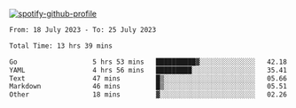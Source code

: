 [![spotify-github-profile](https://spotify-github-profile.vercel.app/api/view?uid=313pysyt3uxkjdidtiuvzf7nrnnu&cover_image=true&theme=natemoo-re&show_offline=false&background_color=121212&interchange=false&bar_color=53b14f&bar_color_cover=false)](https://spotify-github-profile.vercel.app/api/view?uid=313pysyt3uxkjdidtiuvzf7nrnnu&redirect=true)

<!--START_SECTION:waka-->

```txt
From: 18 July 2023 - To: 25 July 2023

Total Time: 13 hrs 39 mins

Go                   5 hrs 53 mins   ██████████▓░░░░░░░░░░░░░░   42.18 %
YAML                 4 hrs 56 mins   █████████░░░░░░░░░░░░░░░░   35.41 %
Text                 47 mins         █▒░░░░░░░░░░░░░░░░░░░░░░░   05.66 %
Markdown             46 mins         █▒░░░░░░░░░░░░░░░░░░░░░░░   05.51 %
Other                18 mins         ▓░░░░░░░░░░░░░░░░░░░░░░░░   02.26 %
```

<!--END_SECTION:waka-->